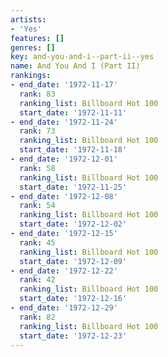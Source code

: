 ```yaml
---
artists:
- 'Yes'
features: []
genres: []
key: and-you-and-i--part-ii--yes
name: And You And I (Part II)
rankings:
- end_date: '1972-11-17'
  rank: 83
  ranking_list: Billboard Hot 100
  start_date: '1972-11-11'
- end_date: '1972-11-24'
  rank: 73
  ranking_list: Billboard Hot 100
  start_date: '1972-11-18'
- end_date: '1972-12-01'
  rank: 58
  ranking_list: Billboard Hot 100
  start_date: '1972-11-25'
- end_date: '1972-12-08'
  rank: 54
  ranking_list: Billboard Hot 100
  start_date: '1972-12-02'
- end_date: '1972-12-15'
  rank: 45
  ranking_list: Billboard Hot 100
  start_date: '1972-12-09'
- end_date: '1972-12-22'
  rank: 42
  ranking_list: Billboard Hot 100
  start_date: '1972-12-16'
- end_date: '1972-12-29'
  rank: 82
  ranking_list: Billboard Hot 100
  start_date: '1972-12-23'
---
```


